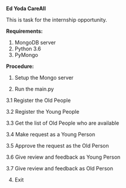 **Ed Yoda CareAll**

This is task for the internship opportunity.  
 
 **Requirements:**
 1. MongoDB server
 2. Python 3.6
 3. PyMongo
 
 **Procedure:**
 
 1. Setup the Mongo server
 
 2. Run the main.py
 
 3.1 Register the Old People
 
 3.2 Register the Young People
 
 3.3 Get the list of Old People who are available
 
 3.4 Make request as a Young Person
 
 3.5 Approve the request as the Old Person
 
 3.6 Give review and feedback as Young Person
 
 3.7 Give review and feedback as Old Person
 
 4. Exit